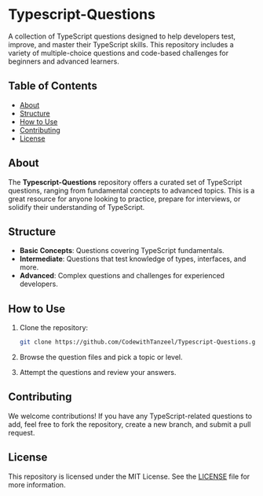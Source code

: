 # Typescript-Questions

A collection of TypeScript questions designed to help developers test, improve, and master their TypeScript skills. This repository includes a variety of multiple-choice questions and code-based challenges for beginners and advanced learners.

## Table of Contents
- [About](#about)
- [Structure](#structure)
- [How to Use](#how-to-use)
- [Contributing](#contributing)
- [License](#license)

## About

The **Typescript-Questions** repository offers a curated set of TypeScript questions, ranging from fundamental concepts to advanced topics. This is a great resource for anyone looking to practice, prepare for interviews, or solidify their understanding of TypeScript.

## Structure

- **Basic Concepts**: Questions covering TypeScript fundamentals.
- **Intermediate**: Questions that test knowledge of types, interfaces, and more.
- **Advanced**: Complex questions and challenges for experienced developers.
  
## How to Use

1. Clone the repository:
   ```bash
   git clone https://github.com/CodewithTanzeel/Typescript-Questions.git
   ```

2. Browse the question files and pick a topic or level.
   
3. Attempt the questions and review your answers.

## Contributing

We welcome contributions! If you have any TypeScript-related questions to add, feel free to fork the repository, create a new branch, and submit a pull request.

## License

This repository is licensed under the MIT License. See the [LICENSE](LICENSE) file for more information.
